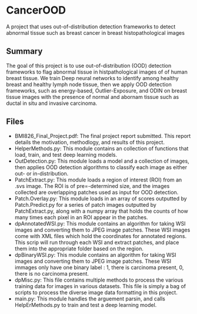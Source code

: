 # CancerOOD
A project that uses out-of-distribution detection frameworks to detect abnormal tissue such as breast cancer in breast histopathological images

## Summary
The goal of this project is to use out-of-distribution (OOD) detection frameworks to flag abnormal tissue in histpathological images of of human breast tissue. We train Deep neural networks to identify among healthy breast and healthy lymph node tissue, then we apply OOD detection frameworks, such as energy-based, Outlier-Exposure, and ODIN on breast tissue images with the presence of normal and abornam tissue such as ductal in situ and invasive carcinoma.

## Files
- BMI826_Final_Project.pdf: The final project report submitted. This report details the motivation, methodlogy, and results of this project.
- HelperMethods.py: This module contains an collection of functions that load, train, and test deep learning models.
- OutDetection.py: This module loads a model and a collection of images, then applies OOD detection algorithms to classify each image as either out- or in-distribution.
- PatchExtract.py: This module loads a region of interest (ROI) from an .svs image. The ROI is of pre=-determined size, and the images collected are overlapping patches used as input for OOD detection.
- Patch.Overlay.py: This module loads in an array of scores outputted by Patch.Predict.py for a series of patch images outputted by PatchExtract.py, along with a numpy array that holds the counts of how many times each pixel in an ROI appear in the patches.
-  dpAnnotatedWSI.py: This module contains an algorithm for taking WSI images and converting them to JPEG image patches. These WSI images come with XML files which hold the coordinates for annotated regions. This scrip will run through each WSI and extract patches, and place them into the appropriate folder based on the region.
-  dpBinaryWSI.py: This module contains an algorithm for taking WSI images and converting them to JPEG image patches. These WSI immages only have one binary label : 1, there is carcinoma present, 0, there is no carcinoma present.
- dpMisc.py: This file contains multiple methods to process the various training data for images in various datasets. This file is simply a bag of scripts to process
the diverse image data formatting in this project.  
- main.py: This module handles the arguement parsin, and calls HelpErMethods.py to train and test a deep learning model. 

